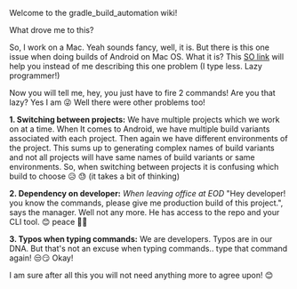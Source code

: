 Welcome to the gradle_build_automation wiki!

What drove me to this?

So, I work on a Mac. Yeah sounds fancy, well, it is. But there is this one issue when doing builds of Android on Mac OS. What it is? This [SO link](https://stackoverflow.com/questions/39611889/why-is-apk-generated-by-studio-smaller-than-command-line-apk) will help you instead of me describing this one problem (I type less. Lazy programmer!)

Now you will tell me, hey, you just have to fire 2 commands! Are you that lazy? Yes I am 😜
Well there were other problems too!

**1. Switching between projects:**
We have multiple projects which we work on at a time. When It comes to Android, we have multiple build variants associated with each project. Then again we have different environments of the project. This sums up to generating complex names of build variants and not all projects will have same names of build variants or same environments.
So, when switching between projects it is confusing which build to choose 😥 😓 (it takes a bit of thinking)

**2. Dependency on developer:**
*When leaving office at EOD* "Hey developer! you know the commands, please give me production build of this project.", says the manager. Well not any more. He has access to the repo and your CLI tool. 😊 peace ✌🏽

**3. Typos when typing commands:**
We are developers. Typos are in our DNA. But that's not an excuse when typing commands.. type that command again! 😒😏 Okay!


I am sure after all this you will not need anything more to agree upon! 😊
